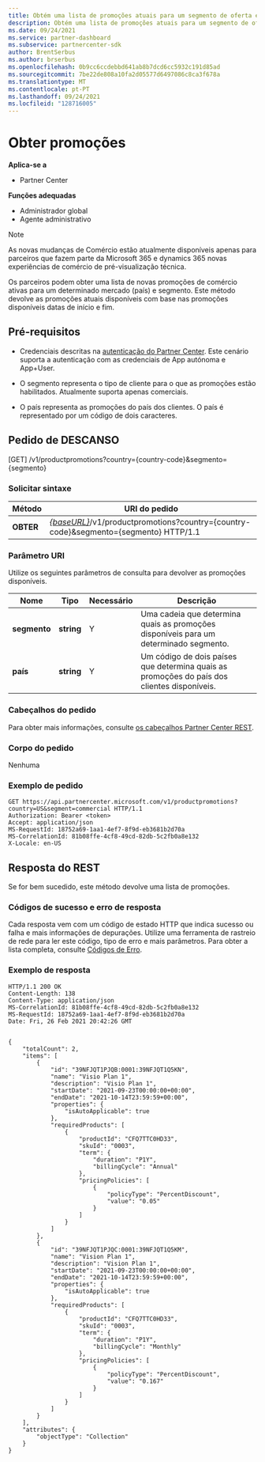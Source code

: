 ```yaml
---
title: Obtém uma lista de promoções atuais para um segmento de oferta e mercado
description: Obtém uma lista de promoções atuais para um segmento de oferta e mercado.
ms.date: 09/24/2021
ms.service: partner-dashboard
ms.subservice: partnercenter-sdk
author: BrentSerbus
ms.author: brserbus
ms.openlocfilehash: 0b9cc6ccdebbd641ab8b7dcd6cc5932c191d85ad
ms.sourcegitcommit: 7be22de808a10fa2d05577d6497086c8ca3f678a
ms.translationtype: MT
ms.contentlocale: pt-PT
ms.lasthandoff: 09/24/2021
ms.locfileid: "128716005"
---
```

# <a name="get-promotions"></a>Obter promoções

**Aplica-se a**

- Partner Center

**Funções adequadas**

- Administrador global
- Agente administrativo

> [!Note] 
> As novas mudanças de Comércio estão atualmente disponíveis apenas para parceiros que fazem parte da Microsoft 365 e dynamics 365 novas experiências de comércio de pré-visualização técnica.

Os parceiros podem obter uma lista de novas promoções de comércio ativas para um determinado mercado (país) e segmento. Este método devolve as promoções atuais disponíveis com base nas promoções disponíveis datas de início e fim.

## <a name="prerequisites"></a>Pré-requisitos

- Credenciais descritas na [autenticação do Partner Center](partner-center-authentication.md). Este cenário suporta a autenticação com as credenciais de App autónoma e App+User.

- O segmento representa o tipo de cliente para o que as promoções estão habilitados. Atualmente suporta apenas comerciais.

- O país representa as promoções do país dos clientes. O país é representado por um código de dois caracteres.

## <a name="rest-request"></a>Pedido de DESCANSO
[GET] /v1/productpromotions?country={country-code}&segmento={segmento}

### <a name="request-syntax"></a>Solicitar sintaxe

| Método   | URI do pedido                                                                                                                         |
|----------|-------------------------------------------------------------------------------------------------------------------------------------|
| **OBTER**  | [*{baseURL}*](partner-center-rest-urls.md)/v1/productpromotions?country={country-code}&segmento={segmento} HTTP/1.1 |

### <a name="uri-parameter"></a>Parâmetro URI

Utilize os seguintes parâmetros de consulta para devolver as promoções disponíveis.

| Nome                    | Tipo     | Necessário | Descrição                                       |
|-------------------------|----------|----------|---------------------------------------------------|
| **segmento**  | **string** | Y        | Uma cadeia que determina quais as promoções disponíveis para um determinado segmento.           |
| **país** | **string** | Y        | Um código de dois países que determina quais as promoções do país dos clientes disponíveis. |

### <a name="request-headers"></a>Cabeçalhos do pedido

Para obter mais informações, consulte [os cabeçalhos Partner Center REST](headers.md).

### <a name="request-body"></a>Corpo do pedido

Nenhuma

### <a name="request-example"></a>Exemplo de pedido

```http
GET https://api.partnercenter.microsoft.com/v1/productpromotions?country=US&segment=commercial HTTP/1.1
Authorization: Bearer <token>
Accept: application/json
MS-RequestId: 18752a69-1aa1-4ef7-8f9d-eb3681b2d70a
MS-CorrelationId: 81b08ffe-4cf8-49cd-82db-5c2fb0a8e132
X-Locale: en-US
```

## <a name="rest-response"></a>Resposta do REST

Se for bem sucedido, este método devolve uma lista de promoções.

### <a name="response-success-and-error-codes"></a>Códigos de sucesso e erro de resposta

Cada resposta vem com um código de estado HTTP que indica sucesso ou falha e mais informações de depurações. Utilize uma ferramenta de rastreio de rede para ler este código, tipo de erro e mais parâmetros. Para obter a lista completa, consulte [Códigos de Erro](error-codes.md).

### <a name="response-example"></a>Exemplo de resposta

```http
HTTP/1.1 200 OK
Content-Length: 138
Content-Type: application/json
MS-CorrelationId: 81b08ffe-4cf8-49cd-82db-5c2fb0a8e132
MS-RequestId: 18752a69-1aa1-4ef7-8f9d-eb3681b2d70a
Date: Fri, 26 Feb 2021 20:42:26 GMT


{
    "totalCount": 2,
    "items": [
        {
            "id": "39NFJQT1PJQB:0001:39NFJQT1Q5KN",
            "name": "Visio Plan 1",
            "description": "Visio Plan 1",
            "startDate": "2021-09-23T00:00:00+00:00",
            "endDate": "2021-10-14T23:59:59+00:00",
            "properties": {
                "isAutoApplicable": true
            },
            "requiredProducts": [
                {
                    "productId": "CFQ7TTC0HD33",
                    "skuId": "0003",
                    "term": {
                        "duration": "P1Y",
                        "billingCycle": "Annual"
                    },
                    "pricingPolicies": [
                        {
                            "policyType": "PercentDiscount",
                            "value": "0.05"
                        }
                    ]
                }
            ]
        },
        {
            "id": "39NFJQT1PJQC:0001:39NFJQT1Q5KM",
            "name": "Vision Plan 1",
            "description": "Vision Plan 1",
            "startDate": "2021-09-23T00:00:00+00:00",
            "endDate": "2021-10-14T23:59:59+00:00",
            "properties": {
                "isAutoApplicable": true
            },
            "requiredProducts": [
                {
                    "productId": "CFQ7TTC0HD33",
                    "skuId": "0003",
                    "term": {
                        "duration": "P1Y",
                        "billingCycle": "Monthly"
                    },
                    "pricingPolicies": [
                        {
                            "policyType": "PercentDiscount",
                            "value": "0.167"
                        }
                    ]
                }
            ]
        }
    ],
    "attributes": {
        "objectType": "Collection"
    }
}
```
